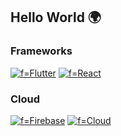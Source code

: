 ## Hello World 🌍

### Frameworks
[![f=Flutter](https://img.shields.io/badge/flutter-FF80BF?style=for-the-badge&logo=flutter)](https://github.com/fatima2003)
[![f=React](https://img.shields.io/badge/react-FF69B4?style=for-the-badge&logo=react)](https://github.com/fatima2003)


### Cloud
[![f=Firebase](https://img.shields.io/badge/firebase-FF80BF?style=for-the-badge&logo=firebase)](https://github.com/fatima2003)
[![f=Cloud](https://img.shields.io/badge/googlecloud-FF80BF?style=for-the-badge&logo=googlecloud)](https://github.com/fatima2003)

